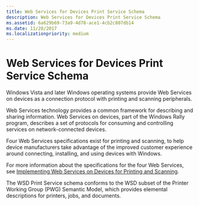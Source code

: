 ```yaml
---
title: Web Services for Devices Print Service Schema
description: Web Services for Devices Print Service Schema
ms.assetid: 6a629b69-73a9-4d78-ace1-4cb2c807db14
ms.date: 11/28/2017
ms.localizationpriority: medium
---
```


# Web Services for Devices Print Service Schema


Windows Vista and later Windows operating systems provide Web Services on devices as a connection protocol with printing and scanning peripherals.

Web Services technology provides a common framework for describing and sharing information. Web Services on devices, part of the Windows Rally program, describes a set of protocols for consuming and controlling services on network-connected devices.

Four Web Services specifications exist for printing and scanning, to help device manufacturers take advantage of the improved customer experience around connecting, installing, and using devices with Windows.

For more information about the specifications for the four Web Services, see [Implementing Web Services on Devices for Printing and Scanning](https://msdn.microsoft.com/library/windows/hardware/dn641604(v=vs.85).aspx).

The WSD Print Service schema conforms to the WSD subset of the Printer Working Group (PWG) Semantic Model, which provides elemental descriptions for printers, jobs, and documents.

 

 




